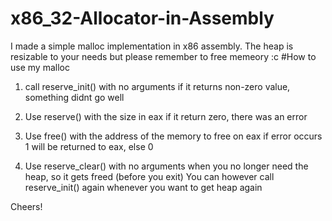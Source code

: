 # x86_32-Allocator-in-Assembly
I made a simple malloc implementation in x86 assembly. The heap is resizable to your needs but please remember to free memeory :c
#How to use my malloc

1) call reserve_init() with no arguments if it returns non-zero value, something didnt go well
   
3) Use reserve() with the size in eax if it return zero, there was an error

4) Use free() with the address of the memory to free on eax if error occurs 1 will be returned to eax, else 0

5) Use reserve_clear() with no arguments when you no longer need the heap, so it gets freed (before you exit)
       You can however call reserve_init() again whenever you want to get heap again

Cheers!
